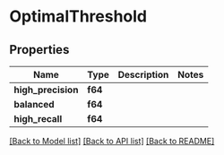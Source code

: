 # OptimalThreshold

## Properties

Name | Type | Description | Notes
------------ | ------------- | ------------- | -------------
**high_precision** | **f64** |  | 
**balanced** | **f64** |  | 
**high_recall** | **f64** |  | 

[[Back to Model list]](../README.md#documentation-for-models) [[Back to API list]](../README.md#documentation-for-api-endpoints) [[Back to README]](../README.md)


